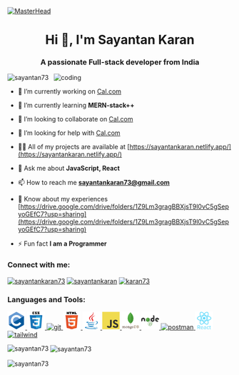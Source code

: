 [![MasterHead](https://i.pinimg.com/originals/ca/26/2e/ca262e0354eea311c41134c3e4bc3bc2.gif)](https://sayantankaran.netlify.app/)

<h1 align="center">Hi 👋, I'm Sayantan Karan</h1>
<h3 align="center">A passionate Full-stack developer from India</h3>
<img align="right" alt="coding" width="400" src="https://i.pinimg.com/originals/54/e3/7d/54e37d8074ebcde1d96c77d7b2a7f310.gif">

<p align="left"> <img src="https://komarev.com/ghpvc/?username=sayantan73&label=Profile%20views&color=0e75b6&style=flat" alt="sayantan73" /> </p>


- 🔭 I’m currently working on [Cal.com](https://github.com/Sayantan73/cal.com)

- 🌱 I’m currently learning **MERN-stack++**

- 👯 I’m looking to collaborate on [Cal.com](https://github.com/Sayantan73/cal.com)

- 🤝 I’m looking for help with [Cal.com](https://github.com/Sayantan73/cal.com)

- 👨‍💻 All of my projects are available at [https://sayantankaran.netlify.app/](https://sayantankaran.netlify.app/)

- 💬 Ask me about **JavaScript, React**

- 📫 How to reach me **sayantankaran73@gmail.com**

- 📄 Know about my experiences [https://drive.google.com/drive/folders/1Z9Lm3gragBBXjsT9l0vC5gSepyoGEfC7?usp=sharing](https://drive.google.com/drive/folders/1Z9Lm3gragBBXjsT9l0vC5gSepyoGEfC7?usp=sharing)

- ⚡ Fun fact **I am a Programmer**

<h3 align="left">Connect with me:</h3>
<p align="left">
<a href="https://twitter.com/sayantankaran73" target="blank"><img align="center" src="https://raw.githubusercontent.com/rahuldkjain/github-profile-readme-generator/master/src/images/icons/Social/twitter.svg" alt="sayantankaran73" height="30" width="40" /></a>
<a href="https://linkedin.com/in/sayantankaran" target="blank"><img align="center" src="https://raw.githubusercontent.com/rahuldkjain/github-profile-readme-generator/master/src/images/icons/Social/linked-in-alt.svg" alt="sayantankaran" height="30" width="40" /></a>
<a href="https://www.leetcode.com/karan73" target="blank"><img align="center" src="https://raw.githubusercontent.com/rahuldkjain/github-profile-readme-generator/master/src/images/icons/Social/leet-code.svg" alt="karan73" height="30" width="40" /></a>
</p>

<h3 align="left">Languages and Tools:</h3>
<p align="left"> <a href="https://www.cprogramming.com/" target="_blank" rel="noreferrer"> <img src="https://raw.githubusercontent.com/devicons/devicon/master/icons/c/c-original.svg" alt="c" width="40" height="40"/> </a> <a href="https://www.w3schools.com/css/" target="_blank" rel="noreferrer"> <img src="https://raw.githubusercontent.com/devicons/devicon/master/icons/css3/css3-original-wordmark.svg" alt="css3" width="40" height="40"/> </a> <a href="https://git-scm.com/" target="_blank" rel="noreferrer"> <img src="https://www.vectorlogo.zone/logos/git-scm/git-scm-icon.svg" alt="git" width="40" height="40"/> </a> <a href="https://www.w3.org/html/" target="_blank" rel="noreferrer"> <img src="https://raw.githubusercontent.com/devicons/devicon/master/icons/html5/html5-original-wordmark.svg" alt="html5" width="40" height="40"/> </a> <a href="https://www.java.com" target="_blank" rel="noreferrer"> <img src="https://raw.githubusercontent.com/devicons/devicon/master/icons/java/java-original.svg" alt="java" width="40" height="40"/> </a> <a href="https://developer.mozilla.org/en-US/docs/Web/JavaScript" target="_blank" rel="noreferrer"> <img src="https://raw.githubusercontent.com/devicons/devicon/master/icons/javascript/javascript-original.svg" alt="javascript" width="40" height="40"/> </a> <a href="https://www.mongodb.com/" target="_blank" rel="noreferrer"> <img src="https://raw.githubusercontent.com/devicons/devicon/master/icons/mongodb/mongodb-original-wordmark.svg" alt="mongodb" width="40" height="40"/> </a> <a href="https://nodejs.org" target="_blank" rel="noreferrer"> <img src="https://raw.githubusercontent.com/devicons/devicon/master/icons/nodejs/nodejs-original-wordmark.svg" alt="nodejs" width="40" height="40"/> </a> <a href="https://postman.com" target="_blank" rel="noreferrer"> <img src="https://www.vectorlogo.zone/logos/getpostman/getpostman-icon.svg" alt="postman" width="40" height="40"/> </a> <a href="https://reactjs.org/" target="_blank" rel="noreferrer"> <img src="https://raw.githubusercontent.com/devicons/devicon/master/icons/react/react-original-wordmark.svg" alt="react" width="40" height="40"/> </a> <a href="https://tailwindcss.com/" target="_blank" rel="noreferrer"> <img src="https://www.vectorlogo.zone/logos/tailwindcss/tailwindcss-icon.svg" alt="tailwind" width="40" height="40"/> </a> </p>

<p><img align="left" src="https://github-readme-stats.vercel.app/api/top-langs?username=sayantan73&show_icons=true&locale=en&layout=compact" alt="sayantan73" /></p>

<p>&nbsp;<img align="center" src="https://github-readme-stats.vercel.app/api?username=sayantan73&show_icons=true&locale=en" alt="sayantan73" /></p>

<p><img align="center" src="https://github-readme-streak-stats.herokuapp.com/?user=sayantan73&" alt="sayantan73" /></p>
